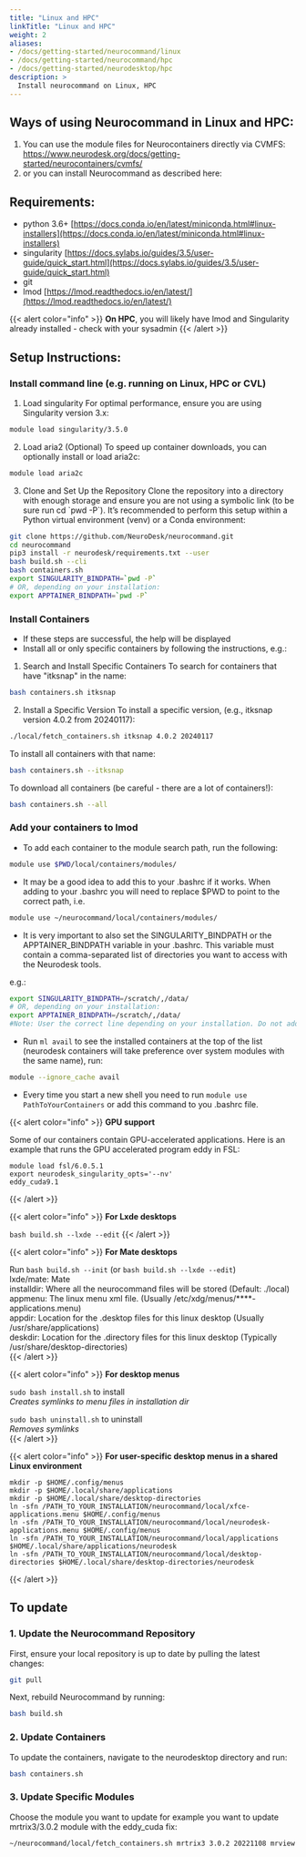 ```yaml
---
title: "Linux and HPC"
linkTitle: "Linux and HPC"
weight: 2
aliases:
- /docs/getting-started/neurocommand/linux
- /docs/getting-started/neurocommand/hpc
- /docs/getting-started/neurodesktop/hpc
description: >
  Install neurocommand on Linux, HPC
---
```



## Ways of using Neurocommand in Linux and HPC:
1) You can use the module files for Neurocontainers directly via CVMFS: https://www.neurodesk.org/docs/getting-started/neurocontainers/cvmfs/
2) or you can install Neurocommand as described here: 

## Requirements:
- python 3.6+ [https://docs.conda.io/en/latest/miniconda.html#linux-installers](https://docs.conda.io/en/latest/miniconda.html#linux-installers)
- singularity [https://docs.sylabs.io/guides/3.5/user-guide/quick_start.html](https://docs.sylabs.io/guides/3.5/user-guide/quick_start.html)
- git
- lmod [https://lmod.readthedocs.io/en/latest/](https://lmod.readthedocs.io/en/latest/)

{{< alert color="info" >}}
**On HPC**, you will likely have lmod and Singularity already installed - check with your sysadmin
{{< /alert >}}

## Setup Instructions:
### **Install command line** (e.g. running on Linux, HPC or CVL)
1. Load singularity
For optimal performance, ensure you are using Singularity version 3.x:
```bash
module load singularity/3.5.0
``` 

2. Load aria2 (Optional)
To speed up container downloads, you can optionally install or load aria2c:
```bash
module load aria2c
```

3. Clone and Set Up the Repository
Clone the repository into a directory with enough storage and ensure you are not using a symbolic link (to be sure run cd \`pwd -P\`). It’s recommended to perform this setup within a Python virtual environment (venv) or a Conda environment:
```bash
git clone https://github.com/NeuroDesk/neurocommand.git 
cd neurocommand 
pip3 install -r neurodesk/requirements.txt --user 
bash build.sh --cli
bash containers.sh
export SINGULARITY_BINDPATH=`pwd -P`
# OR, depending on your installation:
export APPTAINER_BINDPATH=`pwd -P`
```

### **Install Containers**
- If these steps are successful, the help will be displayed
- Install all or only specific containers by following the instructions, e.g.:

1. Search and Install Specific Containers
To search for containers that have "itksnap" in the name:
```bash
bash containers.sh itksnap
```

2. Install a Specific Version
To install a specific version, (e.g., itksnap version 4.0.2 from 20240117):
```bash
./local/fetch_containers.sh itksnap 4.0.2 20240117
```

To install all containers with that name:
```bash
bash containers.sh --itksnap
```

To download all containers (be careful - there are a lot of containers!):
```bash
bash containers.sh --all
```

### **Add your containers to lmod**
- To add each container to the module search path, run the following: 
```bash
module use $PWD/local/containers/modules/
```
- It may be a good idea to add this to your .bashrc if it works. When adding to your .bashrc you will need to replace $PWD to point to the correct path, i.e.
 
```bash
module use ~/neurocommand/local/containers/modules/
```

- It is very important to also set the SINGULARITY_BINDPATH or the APPTAINER_BINDPATH variable in your .bashrc. This variable must contain a comma-separated list of directories you want to access with the Neurodesk tools. 

e.g.:
```bash
export SINGULARITY_BINDPATH=/scratch/,/data/
# OR, depending on your installation:
export APPTAINER_BINDPATH=/scratch/,/data/
#Note: User the correct line depending on your installation. Do not add a directory that does not exist, otherwise the containers will not start!
```

- Run `ml avail` to see the installed containers at the top of the list (neurodesk containers will take preference over system modules with the same name), run:
```bash
module --ignore_cache avail
```
- Every time you start a new shell you need to run `module use PathToYourContainers` or add this command to you .bashrc file. 


{{< alert color="info" >}} **GPU support**

Some of our containers contain GPU-accelerated applications. Here is an example that runs the GPU accelerated program eddy in FSL:

```shell
module load fsl/6.0.5.1
export neurodesk_singularity_opts='--nv'
eddy_cuda9.1
```
{{< /alert >}}


{{< alert color="info" >}} **For Lxde desktops**

`bash build.sh --lxde --edit`
{{< /alert >}}


{{< alert color="info" >}} **For Mate desktops**

Run `bash build.sh --init`  (or `bash build.sh --lxde --edit`)  
lxde/mate: Mate  
installdir: Where all the neurocommand files will be stored (Default: ./local)  
appmenu: The linux menu xml file.  (Usually /etc/xdg/menus/\*\*\*\*-applications.menu)  
appdir: Location for the .desktop files for this linux desktop (Usually /usr/share/applications)  
deskdir: Location for the .directory files for this linux desktop (Typically /usr/share/desktop-directories)  
{{< /alert >}}


{{< alert color="info" >}} **For desktop menus**

`sudo bash install.sh` to install  
_Creates symlinks to menu files in installation dir_  
  
`sudo bash uninstall.sh` to uninstall  
_Removes symlinks_  
{{< /alert >}}


{{< alert color="info" >}} **For user-specific desktop menus in a shared Linux environment**
```
mkdir -p $HOME/.config/menus
mkdir -p $HOME/.local/share/applications
mkdir -p $HOME/.local/share/desktop-directories
ln -sfn /PATH_TO_YOUR_INSTALLATION/neurocommand/local/xfce-applications.menu $HOME/.config/menus
ln -sfn /PATH_TO_YOUR_INSTALLATION/neurocommand/local/neurodesk-applications.menu $HOME/.config/menus
ln -sfn /PATH_TO_YOUR_INSTALLATION/neurocommand/local/applications $HOME/.local/share/applications/neurodesk
ln -sfn /PATH_TO_YOUR_INSTALLATION/neurocommand/local/desktop-directories $HOME/.local/share/desktop-directories/neurodesk
```
{{< /alert >}}


## To update
### 1. Update the Neurocommand Repository

First, ensure your local repository is up to date by pulling the latest changes:
```bash
git pull
```  

Next, rebuild Neurocommand by running:
```bash
bash build.sh
```

### 2. Update Containers

To update the containers, navigate to the neurodesktop directory and run: 
```bash
bash containers.sh
``` 

### 3. Update Specific Modules

Choose the module you want to update for example you want to update mrtrix3/3.0.2 module with the eddy_cuda fix:
```bash
~/neurocommand/local/fetch_containers.sh mrtrix3 3.0.2 20221108 mrview $@
```